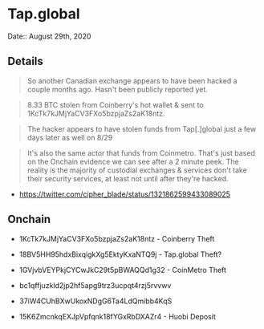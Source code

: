 # Tap.global

Date:: August 29th, 2020

## Details

> So another Canadian exchange appears to have been hacked a couple months ago. Hasn't been publicly reported yet. 

> 8.33 BTC stolen from Coinberry's hot wallet & sent to 1KcTk7kJMjYaCV3FXo5bzpjaZs2aK18ntz.

> The hacker appears to have stolen funds from Tap[.]global just a few days later as well on 8/29

> It's also the same actor that funds from Coinmetro. That's just based on the Onchain evidence we can see after a 2 minute peek. The reality is the majority of custodial exchanges & services don't take their security services, at least not until after they're hacked.

- https://twitter.com/cipher_blade/status/1321862599433089025

## Onchain

- 1KcTk7kJMjYaCV3FXo5bzpjaZs2aK18ntz - Coinberry Theft

- 18BV5HH95hdxBixqigkXg5EktyKxaNTQ9j - Tap.global Theft?

- 1GVjvbVEYPkjCYCwJkC29t5pBWAQQd1g32 - CoinMetro Theft

- bc1qffjuzkld2jp2hf5apg9trz3ucpqt4rzj5rvvwv

- 37iW4CUhBXwUkoxNDgG6Ta4LdQmibb4KqS

- 15K6ZmcnkqEXJpVpfqnk18fYGxRbDXAZr4 - Huobi Deposit
